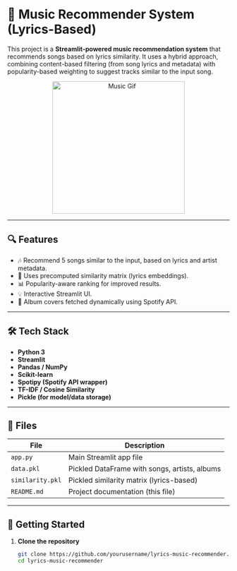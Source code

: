 # 🎵 Music Recommender System (Lyrics-Based)

This project is a **Streamlit-powered music recommendation system** that recommends songs based on lyrics similarity. It uses a hybrid approach, combining content-based filtering (from song lyrics and metadata) with popularity-based weighting to suggest tracks similar to the input song.

<p align="center">
  <img src="https://media.giphy.com/media/JxxkWxHOEDrq0/giphy.gif" width="300" alt="Music Gif"/>
</p>

---

## 🔍 Features

- 🎶 Recommend 5 songs similar to the input, based on lyrics and artist metadata.
- 🧠 Uses precomputed similarity matrix (lyrics embeddings).
- 📊 Popularity-aware ranking for improved results.
- 💡 Interactive Streamlit UI.
- 📀 Album covers fetched dynamically using Spotify API.

---

## 🛠 Tech Stack

- **Python 3**
- **Streamlit**
- **Pandas / NumPy**
- **Scikit-learn**
- **Spotipy (Spotify API wrapper)**
- **TF-IDF / Cosine Similarity**
- **Pickle (for model/data storage)**

---

## 📁 Files

| File | Description |
|------|-------------|
| `app.py` | Main Streamlit app file |
| `data.pkl` | Pickled DataFrame with songs, artists, albums |
| `similarity.pkl` | Pickled similarity matrix (lyrics-based) |
| `README.md` | Project documentation (this file) |

---

## 🚀 Getting Started

1. **Clone the repository**
   ```bash
   git clone https://github.com/yourusername/lyrics-music-recommender.git
   cd lyrics-music-recommender
